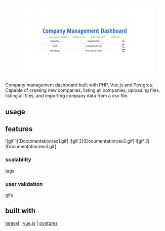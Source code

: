 <p align="center"><img src="Documentation/home.png"width=85%>
</p>

Company management dashboard built with PHP, Vue.js and Postgres. Capable of creating new companies, listing all companies, uploading files, listing all files, and importing company data from a csv file. 

## usage

## features
![gif 1](Documentation/ex1.gif]
![gif 2](Documentation/ex2.gif]
![gif 3](Documentation/ex3.gif]

### scalability

tags

### user validation 

gifs
 
## built with 
[laravel](https://github.com/laravel) | [vue.js](https://github.com/vuejs) | [postgres](https://github.com/postgres)
